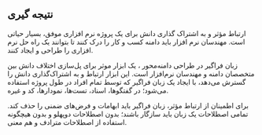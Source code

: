 
## نتیجه گیری

ارتباط مؤثر و به اشتراک گذاری دانش برای یک پروژه نرم افزاری موفق، بسیار حیاتی است. مهندسان نرم افزار باید دامنه کسب و کار را درک کنند تا بتوانند یک راه حل نرم افزاری را طراحی و ایجاد کنند.

زبان فراگیر در طراحی دامنه‌محور ، یک ابزار موثر برای پل‌سازی اختلاف دانش بین متخصصان دامنه و مهندسان نرم‌افزار است. این ابزار ارتباط و به اشتراک‌گذاری دانش را گسترش می‌دهد، با ایجاد یک زبان فراگیر که توسط تمام افراد در طول پروژه استفاده می‌شود؛ در گفتگوها، اسناد، تست‌ها، نمودارها، کد  و غیره.

برای اطمینان از ارتباط مؤثر، زبان فراگیر باید ابهامات و فرض‌های ضمنی را حذف کند. تمامی اصطلاحات یک زبان باید سازگار باشند؛ بدون اصطلاحات دوپهلو و بدون هیچگونه استفاده از اصطلاحات مترادف و هم معنی.